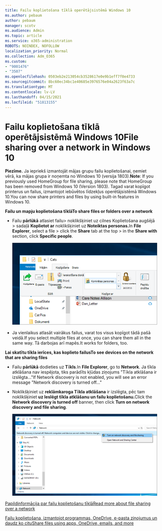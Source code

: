```yaml
---
title: Failu koplietošana tīklā operētājsistēmā Windows 10
ms.author: pebaum
author: pebaum
manager: scotv
ms.audience: Admin
ms.topic: article
ms.service: o365-administration
ROBOTS: NOINDEX, NOFOLLOW
localization_priority: Normal
ms.collection: Adm_O365
ms.custom:
- "9001476"
- "3507"
ms.openlocfilehash: 0503eb2e213054cb3528617e0e9b1eff7f0e4733
ms.sourcegitcommit: 8bc60ec34bc1e40685e3976576e04a2623f63a7c
ms.translationtype: MT
ms.contentlocale: lv-LV
ms.lasthandoff: 04/15/2021
ms.locfileid: "51813155"
---
```

# <a name="file-sharing-over-a-network-in-windows-10"></a><span data-ttu-id="1fd3e-102">Failu koplietošana tīklā operētājsistēmā Windows 10</span><span class="sxs-lookup"><span data-stu-id="1fd3e-102">File sharing over a network in Windows 10</span></span>

<span data-ttu-id="1fd3e-103">**Piezīme.** Ja iepriekš izmantojāt mājas grupu failu koplietošanai, ņemiet vērā, ka mājas grupa ir noņemta no Windows 10 (versija 1803).</span><span class="sxs-lookup"><span data-stu-id="1fd3e-103">**Note**: If you previously used HomeGroup for file sharing, please note that HomeGroup has been removed from Windows 10 (Version 1803).</span></span> <span data-ttu-id="1fd3e-104">Tagad varat kopīgot printerus un failus, izmantojot iebūvētos līdzekļus operētājsistēmā Windows 10.</span><span class="sxs-lookup"><span data-stu-id="1fd3e-104">You can now share printers and files by using built-in features in Windows 10.</span></span>

<span data-ttu-id="1fd3e-105">**Failu un mapju koplietošana tīklā**</span><span class="sxs-lookup"><span data-stu-id="1fd3e-105">**To share files or folders over a network**</span></span>

- <span data-ttu-id="1fd3e-106">Failu **pārlūkā** atlasiet failu> noklikšķiniet uz  cilnes Koplietošana augšējā > sadaļā **Koplietot ar** noklikšķiniet uz **Noteiktas personas.**</span><span class="sxs-lookup"><span data-stu-id="1fd3e-106">In **File Explorer**, select a file > click the **Share** tab at the top > in the **Share with** section, click **Specific people**.</span></span>

    ![Koplietojiet failu ar konkrētām personām.](media/share-with-specific-people.png)
          
- <span data-ttu-id="1fd3e-108">Ja vienlaikus atlasāt vairākus failus, varat tos visus kopīgot tādā pašā veidā.</span><span class="sxs-lookup"><span data-stu-id="1fd3e-108">If you select multiple files at once, you can share them all in the same way.</span></span> <span data-ttu-id="1fd3e-109">Tā darbojas arī mapēs.</span><span class="sxs-lookup"><span data-stu-id="1fd3e-109">It works for folders, too.</span></span>

<span data-ttu-id="1fd3e-110">**Lai skatītu tīkla ierīces, kas koplieto failus**</span><span class="sxs-lookup"><span data-stu-id="1fd3e-110">**To see devices on the network that are sharing files**</span></span>

- <span data-ttu-id="1fd3e-111">Failu **pārlūkā** dodieties uz **Tīkls**.</span><span class="sxs-lookup"><span data-stu-id="1fd3e-111">In **File Explorer**, go to **Network**.</span></span> <span data-ttu-id="1fd3e-112">Ja tīkla atklāšana nav iespējota, tiks parādīts kļūdas ziņojums "Tīkla atklāšana ir izslēgta..."</span><span class="sxs-lookup"><span data-stu-id="1fd3e-112">If Network discovery is not enabled, you will see an error message "Network discovery is turned off..."</span></span>

- <span data-ttu-id="1fd3e-113">Noklikšķiniet uz **reklāmkaroga Tīkla atklāšana** ir izslēgta, pēc tam noklikšķiniet **uz Ieslēgt tīkla atklāšanu un failu koplietošanu.**</span><span class="sxs-lookup"><span data-stu-id="1fd3e-113">Click the **Network discovery is turned off** banner, then click **Turn on network discovery and file sharing**.</span></span>

    ![Ieslēdziet tīkla atklāšanu un failu koplietošanu.](media/turn-on-network-discovery.png)

[<span data-ttu-id="1fd3e-115">Papildinformācija par failu koplietošanu tīklā</span><span class="sxs-lookup"><span data-stu-id="1fd3e-115">Read more about file sharing over a network</span></span>](https://support.microsoft.com/help/4092694/windows-10-file-sharing-over-a-network)

[<span data-ttu-id="1fd3e-116">Failu koplietošana, izmantojot programmas, OneDrive, e-pasta ziņojumus un daudz ko citu</span><span class="sxs-lookup"><span data-stu-id="1fd3e-116">Share files using apps, OneDrive, emails, and more</span></span>](https://support.microsoft.com/help/4027674/windows-10-share-files-in-file-explorer)
